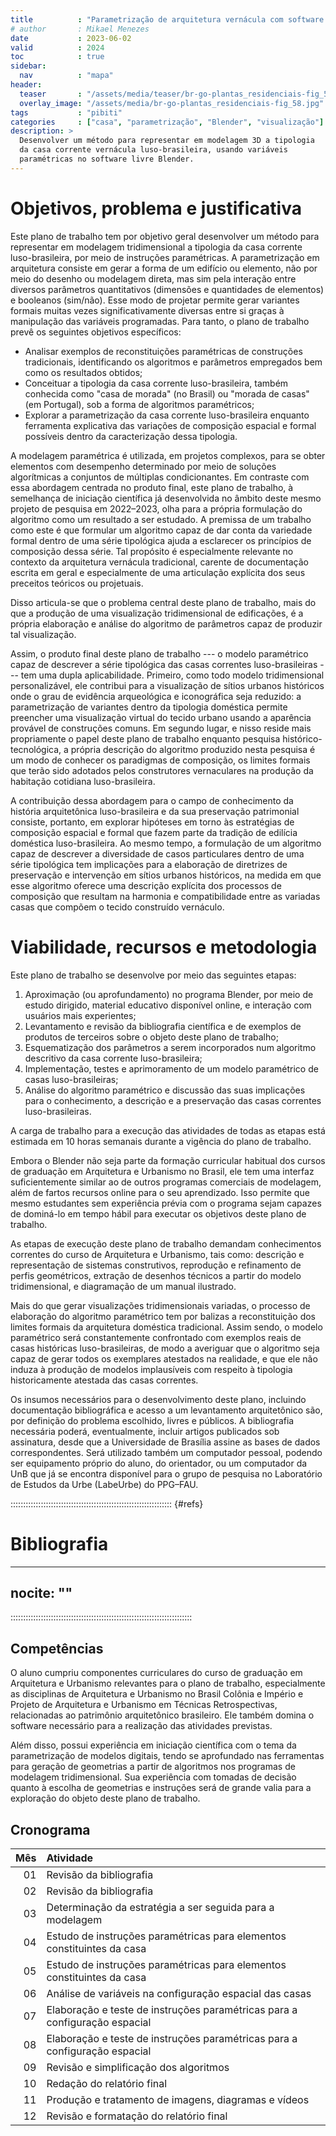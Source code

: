 ```yaml
---
title          : "Parametrização de arquitetura vernácula com software Blender"
# author       : Mikael Menezes
date           : 2023-06-02
valid          : 2024
toc            : true
sidebar:
  nav          : "mapa"
header:
  teaser       : "/assets/media/teaser/br-go-plantas_residenciais-fig_58.jpg"
  overlay_image: "/assets/media/br-go-plantas_residenciais-fig_58.jpg"
tags           : "pibiti"
categories     : ["casa", "parametrização", "Blender", "visualização"]
description: >
  Desenvolver um método para representar em modelagem 3D a tipologia
  da casa corrente vernácula luso-brasileira, usando variáveis
  paramétricas no software livre Blender.
---
```


# Objetivos, problema e justificativa #

<!--5000 caracteres-->

Este plano de trabalho tem por objetivo geral desenvolver um método para
representar em modelagem tridimensional a tipologia da casa corrente
luso-brasileira, por meio de instruções paramétricas. A parametrização
em arquitetura consiste em gerar a forma de um edifício ou elemento, não
por meio do desenho ou modelagem direta, mas sim pela interação entre
diversos parâmetros quantitativos (dimensões e quantidades de elementos)
e booleanos (sim/não). Esse modo de projetar permite gerar variantes
formais muitas vezes significativamente diversas entre si graças à
manipulação das variáveis programadas. Para tanto, o plano de trabalho
prevê os seguintes objetivos específicos:

- Analisar exemplos de reconstituições paramétricas de construções
  tradicionais, identificando os algoritmos e parâmetros empregados bem
  como os resultados obtidos;
- Conceituar a tipologia da casa corrente luso-brasileira, também
  conhecida como "casa de morada" (no Brasil) ou "morada de casas" (em
  Portugal), sob a forma de algoritmos paramétricos;
- Explorar a parametrização da casa corrente luso-brasileira enquanto
  ferramenta explicativa das variações de composição espacial e formal
  possíveis dentro da caracterização dessa tipologia.

A modelagem paramétrica é utilizada, em projetos complexos, para se
obter elementos com desempenho determinado por meio de soluções
algorítmicas a conjuntos de múltiplas condicionantes. Em contraste com
essa abordagem centrada no produto final, este plano de trabalho, à
semelhança de iniciação científica já desenvolvida no âmbito deste mesmo
projeto de pesquisa em 2022–2023, olha para a própria formulação do
algoritmo como um resultado a ser estudado. A premissa de um trabalho
como este é que formular um algoritmo capaz de dar conta da variedade
formal dentro de uma série tipológica ajuda a esclarecer os princípios
de composição dessa série. Tal propósito é especialmente relevante no
contexto da arquitetura vernácula tradicional, carente de documentação
escrita em geral e especialmente de uma articulação explícita dos seus
preceitos teóricos ou projetuais.

Disso articula-se que o problema central deste plano de trabalho, mais
do que a produção de uma visualização tridimensional de edificações, é a
própria elaboração e análise do algoritmo de parâmetros capaz de
produzir tal visualização.

Assim, o produto final deste plano de trabalho --- o modelo paramétrico
capaz de descrever a série tipológica das casas correntes
luso-brasileiras --- tem uma dupla aplicabilidade. Primeiro, como todo
modelo tridimensional personalizável, ele contribui para a visualização
de sítios urbanos históricos onde o grau de evidência arqueológica e
iconográfica seja reduzido: a parametrização de variantes dentro da
tipologia doméstica permite preencher uma visualização virtual do tecido
urbano usando a aparência provável de construções comuns. Em segundo
lugar, e nisso reside mais propriamente o papel deste plano de trabalho
enquanto pesquisa histórico-tecnológica, a própria descrição do
algoritmo produzido nesta pesquisa é um modo de conhecer os paradigmas
de composição, os limites formais que terão sido adotados pelos
construtores vernaculares na produção da habitação cotidiana
luso-brasileira.

A contribuição dessa abordagem para o campo de conhecimento da história
arquitetônica luso-brasileira e da sua preservação patrimonial consiste,
portanto, em explorar hipóteses em torno às estratégias de composição
espacial e formal que fazem parte da tradição de edilícia doméstica
luso-brasileira. Ao mesmo tempo, a formulação de um algoritmo capaz de
descrever a diversidade de casos particulares dentro de uma série
tipológica tem implicações para a elaboração de diretrizes de
preservação e intervenção em sítios urbanos históricos, na medida em que
esse algoritmo oferece uma descrição explícita dos processos de
composição que resultam na harmonia e compatibilidade entre as variadas
casas que compõem o tecido construído vernáculo.

# Viabilidade, recursos e metodologia #

<!--4000 caracteres-->

Este plano de trabalho se desenvolve por meio das seguintes etapas:

1. Aproximação (ou aprofundamento) no programa Blender, por meio de
   estudo dirigido, material educativo disponível online, e interação
   com usuários mais experientes;
2. Levantamento e revisão da bibliografia científica e de exemplos de
   produtos de terceiros sobre o objeto deste plano de trabalho;
3. Esquematização dos parâmetros a serem incorporados num algoritmo
   descritivo da casa corrente luso-brasileira;
4. Implementação, testes e aprimoramento de um modelo paramétrico de
   casas luso-brasileiras;
5. Análise do algoritmo paramétrico e discussão das suas implicações
   para o conhecimento, a descrição e a preservação das casas correntes
   luso-brasileiras.

A carga de trabalho para a execução das atividades de todas as etapas
está estimada em 10 horas semanais durante a vigência do plano de
trabalho.

Embora o Blender não seja parte da formação curricular habitual dos
cursos de graduação em Arquitetura e Urbanismo no Brasil, ele tem uma
interfaz suficientemente similar ao de outros programas comerciais de
modelagem, além de fartos recursos online para o seu aprendizado. Isso
permite que mesmo estudantes sem experiência prévia com o programa sejam
capazes de dominá-lo em tempo hábil para executar os objetivos deste
plano de trabalho.

As etapas de execução deste plano de trabalho demandam conhecimentos
correntes do curso de Arquitetura e Urbanismo, tais como: descrição e
representação de sistemas construtivos, reprodução e refinamento de
perfis geométricos, extração de desenhos técnicos a partir do modelo
tridimensional, e diagramação de um manual ilustrado.

Mais do que gerar visualizações tridimensionais variadas, o processo de
elaboração do algoritmo paramétrico tem por balizas a reconstituição dos
limites formais da arquitetura doméstica tradicional. Assim sendo, o
modelo paramétrico será constantemente confrontado com exemplos reais de
casas históricas luso-brasileiras, de modo a averiguar que o algoritmo
seja capaz de gerar todos os exemplares atestados na realidade, e que
ele não induza à produção de modelos implausíveis com respeito à
tipologia historicamente atestada das casas correntes.

Os insumos necessários para o desenvolvimento deste plano, incluindo
documentação bibliográfica e acesso a um levantamento arquitetônico são,
por definição do problema escolhido, livres e públicos. A bibliografia
necessária poderá, eventualmente, incluir artigos publicados sob
assinatura, desde que a Universidade de Brasília assine as bases de
dados correspondentes. Será utilizado também um computador pessoal,
podendo ser equipamento próprio do aluno, do orientador, ou um
computador da UnB que já se encontra disponível para o grupo de pesquisa
no Laboratório de Estudos da Urbe (LabeUrbe) do PPG–FAU.

:::::::::::::::::::::::::::::::::::::::::::::::::::::::::::::::: {#refs}

# Bibliografia #

---
nocite: ""
---
::::::::::::::::::::::::::::::::::::::::::::::::::::::::::::::::::::::::


## Competências ##

<!--1000 caracteres-->

O aluno cumpriu componentes curriculares do curso de graduação em
Arquitetura e Urbanismo relevantes para o plano de trabalho,
especialmente as disciplinas de Arquitetura e Urbanismo no Brasil
Colônia e Império e Projeto de Arquitetura e Urbanismo em Técnicas
Retrospectivas, relacionadas ao patrimônio arquitetônico brasileiro. Ele
também domina o software necessário para a realização das atividades
previstas.

Além disso, possui experiência em iniciação científica com o tema da
parametrização de modelos digitais, tendo se aprofundado nas ferramentas
para geração de geometrias a partir de algoritmos nos programas de
modelagem tridimensional. Sua experiência com tomadas de decisão quanto
à escolha de geometrias e instruções será de grande valia para a
exploração do objeto deste plano de trabalho.

## Cronograma ##

| Mês | Atividade                                                                  |
|----:|:---------------------------------------------------------------------------|
|  01 | Revisão da bibliografia                                                    |
|  02 | Revisão da bibliografia                                                    |
|  03 | Determinação da estratégia a ser seguida para a modelagem                  |
|  04 | Estudo de instruções paramétricas para elementos constituintes da casa     |
|  05 | Estudo de instruções paramétricas para elementos constituintes da casa     |
|  06 | Análise de variáveis na configuração espacial das casas                    |
|  07 | Elaboração e teste de instruções paramétricas para a configuração espacial |
|  08 | Elaboração e teste de instruções paramétricas para a configuração espacial |
|  09 | Revisão e simplificação dos algoritmos                                     |
|  10 | Redação do relatório final                                                 |
|  11 | Produção e tratamento de imagens, diagramas e vídeos                       |
|  12 | Revisão e formatação do relatório final                                    |

